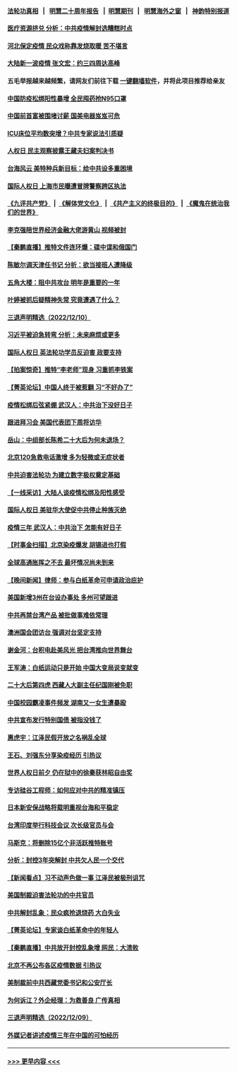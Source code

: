 #### [法轮功真相](https://github.com/gfw-breaker/truth/blob/master/README.md?t=0) &nbsp;&nbsp;|&nbsp;&nbsp; [明慧二十周年报告](https://github.com/gfw-breaker/mh-reports/blob/master/README.md?t=0) &nbsp;&nbsp;|&nbsp;&nbsp;[明慧期刊](https://github.com/gfw-breaker/mh-qikan) &nbsp;&nbsp;|&nbsp;&nbsp; [明慧海外之窗](https://github.com/gfw-breaker/mh-news/blob/master/README.md?t=0) &nbsp;&nbsp;|&nbsp;&nbsp; [神韵特别报道](https://github.com/gfw-breaker/mh-news/blob/master/shenyun.md?t=0)
#### [医疗资源挤兑 分析：中共疫情解封选糟糕时点](../pages/nsc413/n13882598.md?t=12112350) 
#### [河北保定疫情 民众戏称靠发烧取暖 苦不堪言](../pages/nsc413/n13882624.md?t=12112350) 
#### [大陆新一波疫情 张文宏：约三四周达高峰](../pages/nsc413/n13882609.md?t=12112350) 
#### 五毛举报越来越频繁，请网友们前往下载 [一键翻墙软件](https://github.com/gfw-breaker/ssr-accounts)，并将此项目推荐给亲友
#### [中国防疫松绑阳性暴增 全民囤药抢N95口罩](../pages/nsc413/n13882580.md?t=12112350) 
#### [中国前首富被围堵讨薪 国美电器岌岌可危](../pages/nsc413/n13882558.md?t=12112350) 
#### [ICU床位平均数突增？中共专家说法引质疑](../pages/nsc413/n13882509.md?t=12112350) 
#### [人权日 民主观察披露王藏夫妇案判决书](../pages/nsc413/n13882517.md?t=12112350) 
#### [台海风云 美特种兵新目标：给中共设多重困境](../pages/nsc413/n13881958.md?t=12112350) 
#### [国际人权日 上海市民曝遭冒牌警察跨区执法](../pages/nsc413/n13882447.md?t=12112350) 
#### [《九评共产党》](https://github.com/begood0513/9ping.md/blob/master/README.md) &nbsp;|&nbsp; [《解体党文化》](../../../../jtdwh.md/blob/master/README.md)  &nbsp;|&nbsp; [《共产主义的终极目的》](../../../../gczydzjmd.md/blob/master/README.md) &nbsp;|&nbsp; [《魔鬼在统治我们的世界》](../../../../mgztzwmdsj.md/blob/master/README.md) 
#### [李克强陪世界经济金融大佬游黄山 视频被封](../pages/nsc413/n13882460.md?t=12112350) 
#### [【秦鹏直播】推特文件连环爆：碟中谍和俄国门](../pages/nsc413/n13882409.md?t=12112350) 
#### [陈敏尔调天津任书记 分析：欲当接班人遭降级](../pages/nsc413/n13882458.md?t=12112350) 
#### [五角大楼：阻中共攻台 明年是重要的一年](../pages/nsc413/n13882467.md?t=12112350) 
#### [叶婷被抓后疑精神失常 究竟遭遇了什么？](../pages/nsc413/n13882350.md?t=12112350) 
#### [三退声明精选（2022/12/10）](../pages/nsc413/n13882448.md?t=12112350) 
#### [习近平被迫急转弯 分析：未来麻烦或更多](../pages/nsc413/n13881769.md?t=12112350) 
#### [国际人权日 英法轮功学员反迫害 政要支持](../pages/nsc413/n13882386.md?t=12112350) 
#### [【拍案惊奇】推特“李老师”现身 习重抓李铁案](../pages/nsc413/n13882394.md?t=12112350) 
#### [【菁英论坛】中国人终于被惹翻 习“不好办了”](../pages/nsc413/n13882351.md?t=12112350) 
#### [疫情松绑后弦紧绷 武汉人：中共治下没好日子](../pages/nsc413/n13882348.md?t=12112350) 
#### [跟进拜习会 美国代表团下周将访华](../pages/nsc413/n13882361.md?t=12112350) 
#### [岳山：中组部长陈希二十大后为何未退场？](../pages/nsc413/n13881951.md?t=12112350) 
#### [北京120急救电话激增 多为轻微或无症状者](../pages/nsc413/n13882340.md?t=12112350) 
#### [中共迫害法轮功 为建立数字极权奠定基础](../pages/nsc413/n13882266.md?t=12112350) 
#### [【一线采访】大陆人谈疫情松绑及阳性感受](../pages/nsc413/n13882311.md?t=12112350) 
#### [国际人权日 美驻华大使促中共停止种族灭绝](../pages/nsc413/n13882332.md?t=12112350) 
#### [疫情三年 武汉人：中共治下 怎能有好日子](../pages/nsc413/n13881957.md?t=12112350) 
#### [【时事金扫描】北京染疫爆发 胡锡进也打假](../pages/nsc413/n13882268.md?t=12112350) 
#### [全球高通胀挥之不去 最坏情况尚未到来](../pages/nsc413/n13882292.md?t=12112350) 
#### [【晚间新闻】律师：参与白纸革命可申请政治庇护](../pages/nsc413/n13882286.md?t=12112350) 
#### [美国新增3州在台设办事处 多州可望跟进](../pages/nsc413/n13882272.md?t=12112350) 
#### [中共再禁台湾产品 被批做事难依常理](../pages/nsc413/n13882199.md?t=12112350) 
#### [澳洲国会团访台 强调对台坚定支持](../pages/nsc413/n13882259.md?t=12112350) 
#### [谢金河：台积电赴美风光 把台湾推向世界舞台](../pages/nsc413/n13882068.md?t=12112350) 
#### [王军涛：白纸运动只是开始 中国大变局说变就变](../pages/nsc413/n13882183.md?t=12112350) 
#### [二十大后第四虎 西藏人大副主任纪国刚被免职](../pages/nsc413/n13882174.md?t=12112350) 
#### [中国校园霸凌事件频发 湖南又一女生遭暴殴](../pages/nsc413/n13882168.md?t=12112350) 
#### [中共宣布发行特别国债 被指没钱了](../pages/nsc413/n13882117.md?t=12112350) 
#### [惠虎宇：江泽民假开放之名祸乱全球](../pages/nsc413/n13882119.md?t=12112350) 
#### [王石、刘强东分享染疫经历 引热议](../pages/nsc413/n13882120.md?t=12112350) 
#### [世界人权日前夕 仍在狱中的徐秦获林昭自由奖](../pages/nsc413/n13881950.md?t=12112350) 
#### [专访硅谷工程师：如何应对中共的精准镇压](../pages/nsc413/n13882021.md?t=12112350) 
#### [日本新安保战略将载明重视台海和平稳定](../pages/nsc413/n13882057.md?t=12112350) 
#### [台湾印度举行科技会议 次长级官员与会](../pages/nsc413/n13881945.md?t=12112350) 
#### [马斯克：将删除15亿个非活跃推特账号](../pages/nsc413/n13882046.md?t=12112350) 
#### [分析：封控3年突解封 中共欠人民一个交代](../pages/nsc413/n13881967.md?t=12112350) 
#### [【新闻看点】习不动声色做一事 江泽民被极刑诅咒](../pages/nsc413/n13881826.md?t=12112350) 
#### [美国制裁迫害法轮功的中共官员](../pages/nsc413/n13881833.md?t=12112350) 
#### [中共解封乱象：民众疯抢退烧药 大白失业](../pages/nsc413/n13881886.md?t=12112350) 
#### [【菁英论坛】专家谈白纸革命中的年轻人](../pages/nsc413/n13881823.md?t=12112350) 
#### [【秦鹏直播】中共放开封控乱象增 网民：大溃败](../pages/nsc413/n13881911.md?t=12112350) 
#### [北京不再公布各区疫情数据 引热议](../pages/nsc413/n13881948.md?t=12112350) 
#### [美制裁前中共西藏党委书记和公安厅长](../pages/nsc413/n13881924.md?t=12112350) 
#### [为何诉江？外企经理：为救善良 广传真相](../pages/nsc413/n13877630.md?t=12112350) 
#### [三退声明精选（2022/12/09）](../pages/nsc413/n13881912.md?t=12112350) 
#### [外媒记者讲述疫情三年在中国的可怕经历](../pages/nsc413/n13881853.md?t=12112350) 

----
#### [ >>> 更早内容 <<< ](../indexes/nsc413-earlier.md)
